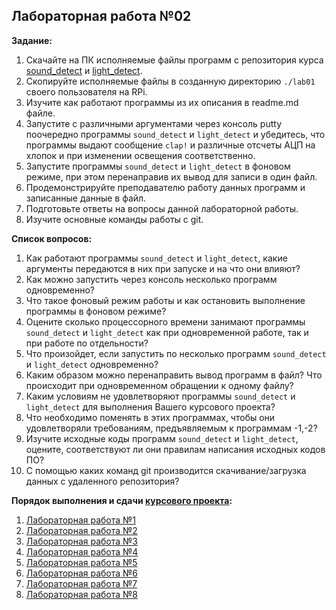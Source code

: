 ## Лабораторная работа №02

__Задание:__  
1. Скачайте на ПК исполняемые файлы программ с репозитория курса [sound_detect](../../code_examples/Датчик%20звука%20KY-038/sound_detect) и [light_detect](../../code_examples/Фоторезистор%20GL5516/light_detect).
2. Скопируйте исполняемые файлы в созданную директорию `./lab01` своего пользователя на RPi.
3. Изучите как работают программы из их описания в readme.md файле.
4. Запустите с различными аргументами через консоль putty поочередно программы `sound_detect` и `light_detect` и убедитесь, что программы выдают сообщение `clap!` и различные отсчеты АЦП на хлопок и при изменении освещения соответственно.
5. Запустите программы `sound_detect` и `light_detect` в фоновом режиме, при этом перенаправив их вывод для записи в один файл.
6. Продемонстрируйте преподавателю работу данных программ и записанные данные в файл.
7. Подготовьте ответы на вопросы данной лабораторной работы.
8. Изучите основные команды работы с git.

__Список вопросов:__
1. Как работают программы `sound_detect` и `light_detect`, какие аргументы передаются в них при запуске и на что они влияют?
2. Как можно запустить через консоль несколько программ одновременно?
3. Что такое фоновый режим работы и как остановить выполнение программы в фоновом режиме?
4. Оцените сколько процессорного времени занимают программы `sound_detect` и `light_detect` как при одновременной работе, так и при работе по отдельности?
5. Что произойдет, если запустить по несколько программ `sound_detect` и `light_detect` одновременно?
6. Каким образом можно перенаправить вывод программ в файл? Что происходит при одновременном обращении к одному файлу?
7. Каким условиям не удовлетворяют программы `sound_detect` и `light_detect` для выполнения Вашего курсового проекта?
8. Что необходимо поменять в этих программах, чтобы они удовлетворяли требованиям, предъявляемым к программам -1,-2?
9. Изучите исходные коды программ `sound_detect` и `light_detect`, оцените, соответствуют ли они правилам написания исходных кодов ПО?
10. С помощью каких команд git производится скачивание/загрузка данных с удаленного репозитория? 

__Порядок выполнения и сдачи [курсового проекта](task_v01.md):__
1. [Лабораторная работа №1](lab_01.md)
2. [Лабораторная работа №2](lab_02.md)
3. [Лабораторная работа №3](lab_03.md)
4. [Лабораторная работа №4](lab_04.md)
5. [Лабораторная работа №5](lab_05.md)
6. [Лабораторная работа №6](lab_06.md)
7. [Лабораторная работа №7](lab_07.md)
8. [Лабораторная работа №8](lab_08.md)
